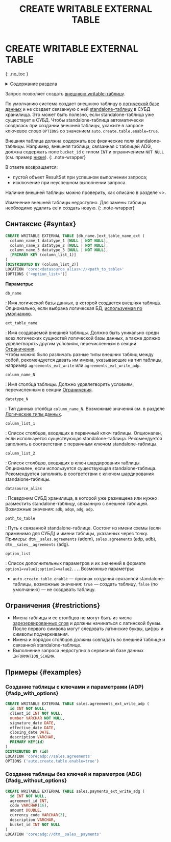 ﻿---
layout: default
title: CREATE WRITABLE EXTERNAL TABLE
nav_order: 19.5
parent: Запросы SQL+
grand_parent: Справочная информация
has_children: false
has_toc: false
---

# CREATE WRITABLE EXTERNAL TABLE
{: .no_toc }

<details markdown="block">
  <summary>
    Содержание раздела
  </summary>
  {: .text-delta }
1. TOC
{:toc}
</details>

Запрос позволяет создать [внешнюю writable-таблицу](../../../overview/main_concepts/external_table/external_table.md#writable_table).

По умолчанию система создает внешнюю таблицу в [логической базе данных](../../../overview/main_concepts/logical_db/logical_db.md) 
и не создает связанную с ней
[standalone-таблицу](../../../overview/main_concepts/standalone_table/standalone_table.md) в СУБД хранилища. 
Это может быть полезно, если standalone-таблица уже существует в СУБД.
Чтобы standalone-таблица автоматически создалась при создании внешней таблицы,
укажите в запросе ключевое слово `OPTIONS` со значением `auto.create.table.enable=true`.

Внешняя таблица должна содержать все физические поля standalone-таблицы. Например, внешняя таблица, связанная с таблицей
ADG, должна содержать поле `bucket_id` с типом `INT` и ограничением `NOT NULL` (см. пример [ниже](#adg_without_options)).
{: .note-wrapper}

В ответе возвращается:
* пустой объект ResultSet при успешном выполнении запроса;
* исключение при неуспешном выполнении запроса.

Наличие внешней таблицы можно проверить, как описано в разделе <>.

Изменение внешней таблицы недоступно. Для замены таблицы необходимо удалить ее и создать новую.
{: .note-wrapper}

## Синтаксис {#syntax}

```sql
CREATE WRITABLE EXTERNAL TABLE [db_name.]ext_table_name_ext (
  column_name_1 datatype_1 [NULL | NOT NULL],
  column_name_2 datatype_2 [NULL | NOT NULL],
  column_name_3 datatype_3 [NULL | NOT NULL],
  [PRIMARY KEY (column_list_1)]
) 
[DISTRIBUTED BY (column_list_2)]
LOCATION 'core:<datasource_alias>://<path_to_table>'
[OPTIONS ('<option_list>')]
```

**Параметры:**

`db_name`

: Имя логической базы данных, в которой создается внешняя таблица. Опционально, если выбрана
  логическая БД, [используемая по умолчанию](../../../working_with_system/other_features/default_db_set-up/default_db_set-up.md).

`ext_table_name`

: Имя создаваемой внешней таблицы. Должно быть уникально среди всех логических
  сущностей логической базы данных, а также должно удовлетворять другим условиям, перечисленным в секции [Ограничения](#restrictions). 
  <br>Чтобы можно было различать разные типы внешних таблиц между собой, рекомендуется давать им имена, указывающие на тип 
  таблицы, например `agreements_ext_write` или `agreements_ext_write_adp`.

`column_name_N`

: Имя столбца таблицы. Должно удовлетворять условиям, перечисленным в секции [Ограничения](#restrictions).

`datatype_N`

: Тип данных столбца `column_name_N`. Возможные значения см.
  в разделе [Логические типы данных](../../supported_data_types/logical_data_types/logical_data_types.md).

`column_list_1`

: Список столбцов, входящих в первичный ключ таблицы. Опционален, если используется существующая 
  standalone-таблица. Рекомендуется заполнять в соответствии с первичным ключом standalone-таблицы.

`column_list_2`

: Список столбцов, входящих в ключ шардирования таблицы. Опционален, если используется существующая
  standalone-таблица. Рекомендуется заполнять в соответствии с ключом шардирования standalone-таблицы.

`datasource_alias`

: Псевдоним СУБД хранилища, в которой уже размещена или нужно разместить standalone-таблицу, связанную
  с внешней таблицей. Возможные значения: `adb`, `adqm`, `adg`, `adp`.

`path_to_table`

: Путь к связанной standalone-таблице. Состоит из имени схемы (если применимо для СУБД) и имени таблицы,
  указанных через точку. Примеры: `dtm__sales.agreements` (adqm), `sales.agreements` (adp, adb), `dtm__sales__agreements` (adg).

`option_list`

: Список дополнительных параметров и их значений в формате `option1=value1;option2=value2...`.
  Возможные параметры:
  * `auto.create.table.enable` — признак создания связанной standalone-таблицы, возможные значения: `true` — создать таблицу,
    `false` (по умолчанию) — не создавать таблицу.

## Ограничения {#restrictions}

* Имена таблицы и ее столбцов не могут быть из числа [зарезервированных слов](../../reserved_words/reserved_words.md) и
  должны начинаться с латинской буквы. После первого символа могут следовать
  латинские буквы, цифры и символы подчеркивания.
* Имена и порядок столбцов должны совпадать во внешней таблице и связанной standalone-таблице.
* Выполнение запроса недоступно в сервисной базе данных `INFORMATION_SCHEMA`.

## Примеры {#examples}

### Создание таблицы с ключами и параметрами (ADP) {#adp_with_options}

```sql
CREATE WRITABLE EXTERNAL TABLE sales.agreements_ext_write_adp (
  id INT NOT NULL,
  client_id INT NOT NULL,
  number VARCHAR NOT NULL,
  signature_date DATE,
  effective_date DATE,
  closing_date DATE,
  description VARCHAR,
  PRIMARY KEY(id)
)
DISTRIBUTED BY (id)
LOCATION 'core:adp://sales.agreements'
OPTIONS ('auto.create.table.enable=true')
```

### Создание таблицы без ключей и параметров (ADG) {#adg_without_options}

```sql
CREATE WRITABLE EXTERNAL TABLE sales.payments_ext_write_adg (
  id INT NOT NULL,
  agreement_id INT,
  code VARCHAR(16),
  amount DOUBLE,
  currency_code VARCHAR(3),
  description VARCHAR,
  bucket_id INT NOT NULL
)
LOCATION 'core:adg://dtm__sales__payments'
```